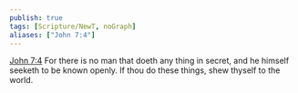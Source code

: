 ```yaml
---
publish: true
tags: [Scripture/NewT, noGraph]
aliases: ["John 7:4"]
---
```

[John 7:4](https://churchofjesuschrist.org/study/scriptures/nt/john/7?lang=eng&id=p4#p4) For there is no man that doeth any thing in secret, and he himself seeketh to be known openly. If thou do these things, shew thyself to the world.
